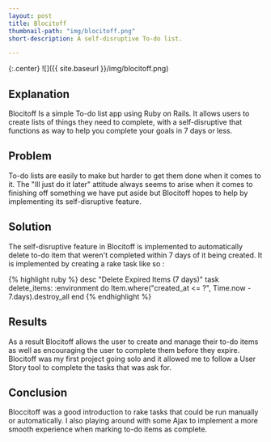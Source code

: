 ```yaml
---
layout: post
title: Blocitoff
thumbnail-path: "img/blocitoff.png"
short-description: A self-disruptive To-do list.

---
```


{:.center}
![]({{ site.baseurl }}/img/blocitoff.png)

## Explanation

Blocitoff Is a simple To-do list app using Ruby on Rails. It allows users to create lists of things they need to complete, with a self-disruptive that functions as way to help you complete your goals in 7 days or less.

## Problem

To-do lists are easily to make but harder to get them done when it comes to it. The "Ill just do it later" attitude always seems to arise when it comes to finishing off something we have put aside but Blocitoff hopes to help by implementing its self-disruptive feature.

## Solution

The self-disruptive feature in Blocitoff is implemented  to  automatically delete to-do item that weren't completed within 7 days of it being created. It is implemented by creating a rake task like so :


{% highlight ruby %}
desc "Delete Expired Items (7 days)"
  task delete_items: :environment do
    Item.where("created_at <= ?", Time.now - 7.days).destroy_all
end
{% endhighlight  %}



## Results

As a result Blocitoff allows the user to create and manage their to-do items as well as encouraging the user to complete them before they expire. Blocitoff was my first project going solo and it allowed me to follow a User Story tool to complete the tasks that was ask for.

## Conclusion

Bloccitoff was a good introduction to rake tasks that could be run manually or automatically. I also playing around with some Ajax to implement a more smooth experience when marking to-do items as complete.
